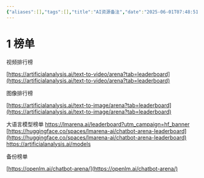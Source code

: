 ```yaml
---
{"aliases":[],"tags":[],"title":"AI资源备注","date":"2025-06-01T07:48:51+08:00","date_modify":"2025-06-24T15:34:51+08:00","dg-publish":true,"permalink":"/__Publish__/02_资源/AI资源备注/","dgPassFrontmatter":true,"created":"2025-06-01T07:48:51+08:00","updated":"2025-06-24T15:34:51+08:00"}
---
```



# 1 榜单

视频排行榜

[https://artificialanalysis.ai/text-to-video/arena?tab=leaderboard](https://artificialanalysis.ai/text-to-video/arena?tab=leaderboard)

图像排行榜

[https://artificialanalysis.ai/text-to-image/arena?tab=leaderboard](https://artificialanalysis.ai/text-to-image/arena?tab=leaderboard)

大语言模型榜单
<https://lmarena.ai/leaderboard?utm_campaign=hf_banner>
[https://huggingface.co/spaces/lmarena-ai/chatbot-arena-leaderboard](https://huggingface.co/spaces/lmarena-ai/chatbot-arena-leaderboard)
<https://artificialanalysis.ai/models>

备份榜单

[https://openlm.ai/chatbot-arena/](https://openlm.ai/chatbot-arena/)
